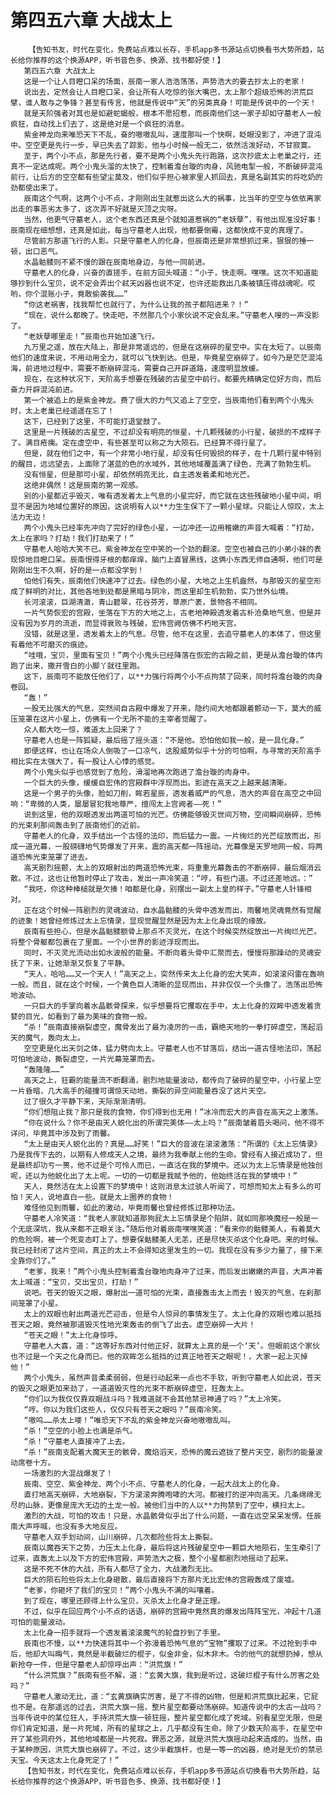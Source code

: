 # 第四五六章 大战太上
        【告知书友，时代在变化，免费站点难以长存，手机app多书源站点切换看书大势所趋，站长给你推荐的这个换源APP，听书音色多、换源、找书都好使！】
       第四五六章 大战太上
       这是一个让人目瞪口呆的场面，辰南一家人浩浩荡荡，声势浩大的要去抄太上的老家！
       说出去，定然会让人目瞪口呆，会让所有人吃惊的张大嘴巴，太上那个超级恐怖的洪荒巨擘，谁人敢与之争锋？甚至有传言，他就是传说中“天”的另类真身！可能是传说中的一个天！
       就是天阶强者对其也是如避蛇蝎般，根本不愿招惹，而辰南他们这一家子却如守墓老人一般疯狂，自动找上们去了，这是绝对是一个疯狂的消息。
       紫金神龙向来唯恐天下不乱，奋的嗷嗷乱叫，速度那叫一个快啊，眨眼没影了，冲进了混沌中。空空更是先行一步，早已失去了踪影，他与小时候一般无二，依然活泼好动，不甘寂寞。
       至于，两个小不点，那是先行者，要不是两个小鬼头先行跑路，这次抄底太上老巢之行，还真不一定达成呢。两个小鬼头溜的太快了，控制着澹台璇的肉身，风驰电掣一般，不断破碎混沌前行，让后方的空空都有些望尘莫及，他们似乎担心被家里人抓回去，真是名副其实的将吃奶的劲都使出来了。
       辰南这个气啊，这两个小不点，才刚刚出生就惹出这么大的祸事，比当年的空空与依依离家出走的事恶劣太多了，这次弄不好就是灭顶之灾呀。
       当然，他更气守墓老人，这个老东西还真是个就知道惹祸的“老妖孽”，有他出现准没好事！辰南现在细想想，还真是如此，每当守墓老人出现，他都要倒霉，这都快成不变的真理了。
       尽管前方那道飞行的人影。只是守墓老人的化身，但辰南还是非常想抓过来，狠狠的捶一顿，出口恶气。
       水晶骷髅则不紧不慢的跟在辰南地身边，与他一同前进。
       守墓老人的化身，兴奋的直搓手，在前方回头喊道：“小子，快走啊。嘿嘿。这次不知道能够抄到什么宝贝，说不定会弄出个弒天凶器也说不定，也许还能救出几条被镇压得战魂呢。哎哟，你个混账小子，竟敢偷袭我……”
       “你这老祸害，找我帮忙也就行了，为什么让我的孩子都陷进来？！”
       “现在，说什么都晚了。快走吧，不然那几个小家伙说不定会乱来。”守墓老人嗖的一声没影了。
       “老妖孽哪里走！”辰南也开始加速飞行。
       九万里之遥，放在大陆上，那是非常遥远的，但是在这崩碎的星空中。实在太短了。以辰南他们的速度来说，不用动用全力，就可以飞快到达。但是，毕竟星空崩碎了。如今乃是茫茫混沌海，前进地过程中，需要不断崩碎混沌，需要自己开辟道路，速度明显放缓。
       现在，在这种状况下，天阶高手想要在残破的古星空中前行。都要先精确定位好方向，而后奋力开辟混沌前进。
       第一个被追上的是紫金神龙。费了很大的力气又追上了空空，当辰南他们看到两个小鬼头时，太上老巢已经遥遥在忘了！
       这下，已经到了这里，不可能打退堂鼓了。
       这里是一片残破的古星空，不过却没有明亮的恒星，十几颗残破的小行星，破损的不成样子了。满目疮痍。定在虚空中，有些甚至可以称之为大陨石。已经算不得行星了。
       但是，就在他们之中，有一个非常小地行星，却没有任何毁损的样子，在十几颗行星中特别的醒目，远远望去，上面除了湛蓝的色的水域外，其他地域覆盖满了绿色，充满了勃勃生机。
       没有恒星，但是那可小星，却依然明亮无比，自主透发着柔和地光芒。
       这绝非偶然！这是辰南的第一观感。
       别的小星都近乎毁灭，唯有透发着太上气息的小星完好，而它就在这些残破地小星中间，明显不是因为地域位置好的原因，这说明有人以**力生生保下了一颗小星球。只能让人惊叹，太上法力无边！
       两个小鬼头已经率先冲向了完好的绿色小星，一边冲还一边用稚嫩的声音大喊着：“打劫，太上在家吗？打劫！我们打劫来了！”
       守墓老人哈哈大笑不已。紫金神龙在空中笑的一个劲的翻滚。空空也被自己的小弟小妹的表现惊地目瞪口呆。辰南恨得牙根的都痒痒，脑门上直冒黑线，这俩小东西无师自通啊，他们可是刚刚出生不久啊，好的是一点都没学到！
       怕他们有失，辰南他们快速冲了过去。绿色的小星，大地之上生机盎然，与那毁灭的星空形成了鲜明的对比，其他各地到处都是黑暗与阴冷，而这里却生机勃勃，实乃世外仙境。
       长河滚滚，巨湖清澈，青山碧翠，花谷芬芳，草原广袤，景物各不相同。
       一片气势恢宏的宫殿，坐落在下方的大地之上，古老地神殿透发着古朴沧桑地气息，但是并没有因为岁月的流逝，而显得衰败与残破，宏伟宫阙仿佛不朽地天宫。
       没错，就是这里，透发着太上的气息。尽管，他不在这里，去追守墓老人的本体了，但这里有着他不可磨灭的痕迹。
       “哇哦，宝贝，里面有宝贝！”两个小鬼头已经降落在恢宏的古殿之前，更是从澹台璇的体内跑了出来，撒开雪白的小脚丫就往里跑。
       这下，辰南可不能放任他们了，以**力强行将两个小不点拘禁了回来，同时将澹台璇的肉身卷回。
       “轰！”
       一股无比强大的气息，突然间自古殿中爆发了开来，隐约间大地都跟着颤动一下，莫大的威压笼罩在这片小星上，仿佛有一个无所不能的主宰者觉醒了。
       众人都大吃一惊，难道太上回来了？
       守墓老人也是一阵狐疑，最后摇了摇头道：“不是他。恐怕他如我一般，是一具化身。”
       即便这样，也让在场众人倒吸了一口凉气，这股威势似乎十分的可怕啊，与寻常的天阶高手相比实在太强大了，有一股让人心悸的感觉。
       两个小鬼头似乎也感觉到了危险，滑溜地再次跑进了澹台璇的肉身中。
       一个巨大的头像，缓缓自宏伟的宫殿群中浮现而出。影迹在高天之上越来越清晰。
       这是一个男子的头像，脸如刀削，眸若星辰，透发着威严的气息，浩大的声音在高空之中回响：“卑微的人类，屡屡冒犯我地尊严，擅闯太上宫阙者——死！”
       说到这里，他的双眼透发出两道可怕的光芒。仿佛能够毁灭世间万物，空间瞬间崩碎，恐怖的光束刹那间轰击到了辰南他们的近前。
       守墓老人的化身，双手结出一个古怪的法印，而后猛力一震。一片绚烂的光芒绽放而出，形成一道光幕，一股磅礴地气势爆发了开来，震的高天都一阵摇动。光幕像是天罗地网一般，将两道恐怖光束笼罩了进去。
       高天剧烈摇颤，太上的双眼射出的两道恐怖光束，将重重光幕轰击的不断崩碎，最后烟消云散。不过，这也让他暂时停止了攻击，发出一声冷笑道：“哼，有些门道。不过还差地远。：”
       “我呸，你这种棒槌就是欠揍！咱都是化身，别摆出一副太上皇的样子。”守墓老人针锋相对。
       正在这个时候一阵剧烈的灵魂波动，自水晶骷髅的头骨中透发而出，雨馨地灵魂竟然有觉醒的迹象！她曾经修炼过太上忘情录，显现觉醒显然是因为太上化身出现的缘故。
       辰南有些担心，但是水晶骷髅额骨上那点不灭灵光，在这个时候突然绽放出一片绚烂光芒。将整个骨躯都包裹在了里面。一个小世界的影迹浮现而出。
       同时，不灭灵光流动出如水波般的能量。不断向着头骨中汇聚而去，慢慢将那躁动的灵魂安抚了下来，让她渐渐又恢复了平静。
       “天人，哈哈……又一个天人！”高天之上，突然传来太上化身的宏大笑声，如滚滚闷雷在轰响一般。而且，就在这个时候，一个黄色巨人清晰的显现而出，并非仅仅一个头像了，浩荡出恐怖地波动。
       一只巨大的手掌向着水晶骸骨探来，似乎想要将它攫取在手中，太上化身的双眸中透发着贪婪的目光，如看到了最为美味的食物一般。
       “杀！”辰南直接崩裂虚空，魔骨发出了最为凌厉的一击，霸绝天地的一拳打碎虚空，荡起滔天的魔气，轰向太上。
       空空更是化出天剑之体，猛力劈向太上。守墓老人也不甘落后，结出一道古怪地法印，荡起可怕地波动，撕裂虚空，一片光幕笼罩而去。
       “轰隆隆……”
       高天之上，狂霸的能量流不断翻涌，剧烈地能量波动，都传向了破碎的星空中，小行星上空一片昏暗，几大高手的碰撞可谓惊天动地，撕裂的异空间能量吞没了这片天空。
       过了很久才平静下来，天际渐渐清明。
       “你们想阻止我？那只是我的食物，你们得到也无用！”冰冷而宏大的声音在高天之上激荡。
       “你在说什么？你不是由天人蜕化出的所谓完美体——太上吗？”辰南皱着眉头喝问，他不得不详问，毕竟其中涉及到了雨馨。
       “太上是由天人蜕化出的？真是……好笑！”巨大的音波在滚滚激荡：“所谓的《太上忘情录》乃是我传下去的，以期有人修成天人之境，最终为我奉献上他的生命。曾经有人接近成功了，但是最终却功亏一篑，他不过是个可怜人而已，一直活在我的梦境中。还以为太上忘情录是他独创呢，还以为他蜕化出了太上呢。一切的一切都是我赋予他的，他始终活在我的梦境中！”
       天人，竟然活在太上设置下的梦境中！这则消息太过骇人听闻了，可想而知太上有多么的可怕！天人，说地直白一些。就是太上圈养的食物！
       难怪他见到雨馨，如此的激动，毕竟雨馨也曾经修炼过那种功法。
       守墓老人冷笑道：“我老人家就知道那狗屁太上忘情录是个陷阱，就如同那唤魔经一般是一个无底深坑，我从来都不正眼关注。”随后他对着辰南嘿嘿笑道：“看来你的骷髅美人，有着莫大的危险啊，被一个死变态盯上了。想要保骷髅美人无恙，还是尽快灭杀这个化身吧。来的时候。我已经封闭了这片空间，真正的太上不会得知这里发生的一切。我现在没有多少力量了，接下来全靠你们了。”
       “老爹，我来！”两个小鬼头控制着澹台璇地肉身冲了过来，而后发出嫩嫩的声音，大声冲着太上喊道：“宝贝，交出宝贝，打劫！”
       说吧。苍天的毁灭之眼，爆射出一道可怕的光束，直接轰击太上而去！毁灭的气息，在刹那间笼罩了小星。
       太上的双眼也射出两道光芒迎击，但是令人惊异的事情发生了。太上化身的双眼也难以抵挡苍天之眼，竟然被那道毁灭性地光束轰击的倒飞了出去。虚空崩碎一大片！
       “苍天之眼！”太上化身惊呼。
       守墓老人大喜，道：“这等好东西对付他正好，就算太上真的是一个‘天’。但眼前这个家伙也不过是一个天之化身而已。他的双眸怎么抵挡的过真正地苍天之眼呢！，大家一起上灭掉他！”
       两个小鬼头，虽然声音柔柔弱弱，但是行动起来一点也不手软，听到守墓老人如此说，苍天的毁灭之眼更加来劲了，一道道毁灭性的光束不断崩碎虚空，狂轰太上。
       “你们以为我仅仅靠双眼战斗吗？我难道就不会其他禁忌神通了吗？”太上冷笑。
       “哼。你以为我们这些人，仅仅只有苍天之眼吗？”辰南冷笑。
       “嗷呜……杀太上喽！”唯恐天下不乱的紫金神龙兴奋地嗷嗷乱叫。
       “杀！”空空的小脸上也满是杀气。
       “杀！”守墓老人直接冲了上去。
       “杀！”辰南支配着大魔天王的骸骨，魔焰滔天，恐怖的魔云遮拢了整片天空，剧烈的能量波动席卷十方。
       一场激烈的大混战爆发了！
       辰南、空空、紫金神龙、两个小不点、守墓老人的化身，一起大战太上的化身。
       直打地高天崩碎，大地崩裂，下方滚滚奔腾咆哮的大河。都被打的逆冲向高天。几条绵绵无尽的山脉，更像是庞大无边的土龙一般。被他们当中的人以**力拘禁到了空中，横扫太上。
       激烈的大战，可怕的攻击！只是，水晶骸骨似乎出了什么问题，一直在远空呆呆发愣。任辰南大声呼喊，也没有多大地反应。
       守墓老人双手划动间，山川崩碎，几次都险些将太上撕裂。
       辰南以魔吞天下之势，力压太上化身，最后将这片残破星空中一颗巨大地陨石，生生牵引了过来，直轰太上以及下方的宏伟宫殿，声势浩大之极，整个小星都剧烈地摇动了起来。
       这是不死不休的大战，所有人都尽了全力，大战激烈无比。
       巨大的陨石险些将太上化身砸散，最后直接将下方那片无比宏伟的宫殿轰成了废墟。
       “老爹，你砸坏了我们的宝贝！”两个小鬼头不满的叫嚷着。
       到了现在，哪里还顾得上什么宝贝，灭杀太上化身才是正理。
       不过，似乎在回应两个小不点的话语，崩碎的宫殿中竟然真的爆发出阵阵宝光，冲起十几道可怕的能量波动。
       太上化身一招手就将一个透发着滚滚魔气的轮盘抄到了手里。
       辰南也不慢，以**力快速将其中一个弥漫着恐怖气息的“宝物”攫取了过来。不过抢到手中后，他却大叫晦气，竟然是半截破烂的棍子，似金非金，似木非木。令的他气的就想扔掉，想从新抢夺一件，但是守墓老人却惊呼出声：“洪荒旗！”
       “什么洪荒旗？”辰南有些不解，道：“玄黄大旗，我到是听过，这破烂棍子有什么厉害之处吗？”
       守墓老人激动无比，道：“玄黄旗确实厉害，是了不得的凶物，但是和洪荒旗比起来，它屁也不是。在那遥远的过去，洪荒大旗一摇，整片星空都要动荡崩碎。知道传说中的太古一战吗？当年传说中的某位狂人，手持洪荒大旗一顿狂摇，整片星空都化成了死域。别看星空无限，但是你们肯定知道，是一片死域，所有的星球之上，几乎都没有生命。除了少数天阶高手，在星空中开了某些洞府外，其他地域都是一片死寂。罪恶之源，就是洪荒大旗摇动起来造成的。当然，由于某种原因，洪荒大旗也崩碎了。不过，这少半截旗杆，也是一等一的凶器，绝对是无价的禁忌天宝。今天这太上化身死定了！”
       【告知书友，时代在变化，免费站点难以长存，手机app多书源站点切换看书大势所趋，站长给你推荐的这个换源APP，听书音色多、换源、找书都好使！】